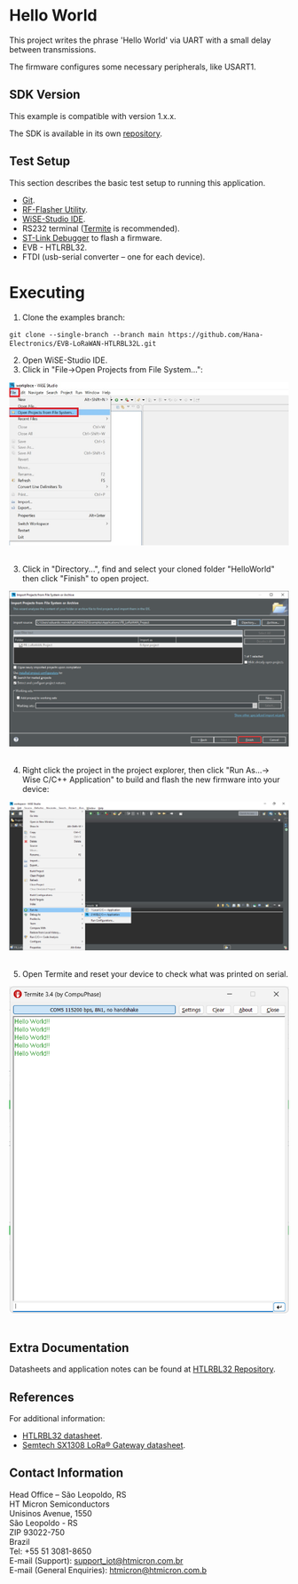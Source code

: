 # Hello World

This project writes the phrase 'Hello World' via UART with a small delay between transmissions. <br/>

The firmware configures some necessary peripherals, like USART1.

## SDK Version
This example is compatible with version 1.x.x.  

The SDK is available in its own [repository](https://github.com/Hana-Electronics/HE-HTLRBL32L-SDK). 

## Test Setup

This section describes the basic test setup to running this application.

* [Git](https://git-scm.com/downloads).
* [RF-Flasher Utility](https://www.st.com/en/embedded-software/stsw-bnrgflasher.html).
* [WiSE-Studio IDE](https://www.st.com/en/embedded-software/stsw-wise-studio.html).
* RS232 terminal ([Termite](https://www.compuphase.com/software_termite.htm) is recommended).
* [ST-Link Debugger](https://www.st.com/en/development-tools/st-link-v2.html) to flash a firmware.
* EVB - HTLRBL32.
* FTDI (usb-serial converter – one for each device).

# Executing																							  
1. Clone the examples branch: <br/>

```
git clone --single-branch --branch main https://github.com/Hana-Electronics/EVB-LoRaWAN-HTLRBL32L.git
```

2. Open WiSE-Studio IDE. 
3. Click in "File->Open Projects from File System...": <br/>

<div align="center">
  <img src="/docs/images/wiseopenproj1.jpg">
</div>

<br/>

3. Click in "Directory...", find and select your cloned folder "HelloWorld" then click "Finish" to open project. <br/>

<div align="center">
  <img src="/docs/images/wiseopenproj2.jpg">
</div>

<br/>

4. Right click the project in the project explorer, then click "Run As...-> Wise C/C++ Application" to build and flash the new firmware into your device: <br/>

<div align="center">
  <img src="/docs/images/run.jpg">
</div>

<br/>

5. Open Termite and reset your device to check what was printed on serial. <br/>

<div align="center">
  <img src="/docs/images/HelloWorld.png">
</div>

<br/>

## Extra Documentation

Datasheets and application notes can be found at [HTLRBL32 Repository](https://github.com/htmicron/htlrbl32l).

## References

For additional information:

* [HTLRBL32 datasheet](https://www.st.com/resource/en/datasheet/hts221.pdf).
* [Semtech SX1308 LoRa® Gateway datasheet](https://www.mouser.com/datasheet/2/761/sx1308-1277867.pdf).


## Contact Information

Head Office – São Leopoldo, RS <br/>
HT Micron Semiconductors <br/>
Unisinos Avenue, 1550 <br/>
São Leopoldo - RS <br/>
ZIP 93022-750 <br/>
Brazil <br/>
Tel: +55 51 3081-8650 <br/>
E-mail (Support): support_iot@htmicron.com.br <br/>
E-mail (General Enquiries): htmicron@htmicron.com.b <br/>
